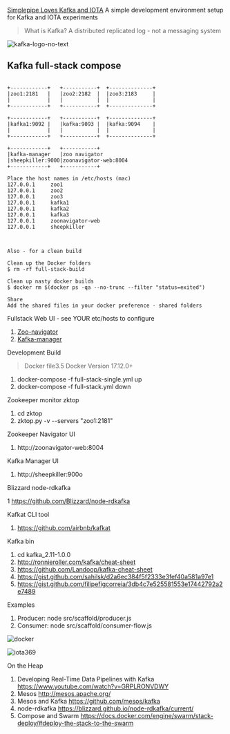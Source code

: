 [Simplepipe Loves Kafka and IOTA](https://simplepipe.com)
A simple development environment setup for Kafka and IOTA experiments

>What is Kafka? A distributed replicated log - not a messaging system

![kafka-logo-no-text](https://user-images.githubusercontent.com/993459/36943840-04009b4c-1f56-11e8-8191-d848d85b83ca.png)

## Kafka full-stack compose

```
                           
+------------+   +-----------+  +--------------+
|zoo1:2181   |   |zoo2:2182  |  |zoo3:2183     |
|            |   |           |  |              |
+------------+   +-----------+  +--------------+

+------------+   +-----------+  +--------------+
|kafka1:9092 |   |kafka:9093 |  |kafka:9094    |
|            |   |           |  |              |
+------------+   +-----------+  +--------------+

+------------+   +-----------+
|kafka-manager   |zoo navigator
|sheepkiller:9000|zoonavigator-web:8004
+------------+   +-----------+
 
Place the host names in /etc/hosts (mac)
127.0.0.1     zoo1
127.0.0.1     zoo2
127.0.0.1     zoo3
127.0.0.1     kafka1
127.0.0.1     kafka2
127.0.0.1     kafka3
127.0.0.1     zoonavigator-web
127.0.0.1     sheepkiller



Also - for a clean build 

Clean up the Docker folders
$ rm -rf full-stack-build

Clean up nasty docker builds
$ docker rm $(docker ps -qa --no-trunc --filter "status=exited")

Share
Add the shared files in your docker preference - shared folders

```

Fullstack Web UI - see YOUR etc/hosts to configure

1. [Zoo-navigator](http://zoonavigator-web:8004)
2. [Kafka-manager](http://sheepkiller:9000)



Development Build

> Docker file3.5	Docker Version 17.12.0+

1. docker-compose -f full-stack-single.yml up
2. docker-compose -f full-stack.yml down

Zookeeper monitor zktop

1. cd zktop
2. zktop.py -v --servers "zoo1:2181"

Zookeeper Navigator UI

1. http://zoonavigator-web:8004

Kafka Manager UI

1. http://sheepkiller:900o

Blizzard node-rdkafka

1 https://github.com/Blizzard/node-rdkafka

Kafkat CLI tool

1. https://github.com/airbnb/kafkat

Kafka bin

1. cd kafka_2.11-1.0.0
2. http://ronnieroller.com/kafka/cheat-sheet
3. https://github.com/Landoop/kafka-cheat-sheet
4. https://gist.github.com/sahilsk/d2a6ec384f5f2333e3fef40a581a97e1
5. https://gist.github.com/filipefigcorreia/3db4c7e525581553e17442792a2e7489

Examples

1. Producer: node src/scaffold/producer.js 
2. Consumer: node src/scaffold/consumer-flow.js

![docker](https://user-images.githubusercontent.com/993459/36943874-a1dfa61e-1f56-11e8-9123-bba34f8192bd.png)

![iota369](https://user-images.githubusercontent.com/993459/35762946-de9bdea8-0866-11e8-8427-f0924b28b445.png)

On the Heap

1. Developing Real-Time Data Pipelines with Kafka https://www.youtube.com/watch?v=GRPLRONVDWY
2. Mesos http://mesos.apache.org/
3. Mesos and Kafka https://github.com/mesos/kafka
4. node-rdkafka https://blizzard.github.io/node-rdkafka/current/
5. Compose and Swarm https://docs.docker.com/engine/swarm/stack-deploy/#deploy-the-stack-to-the-swarm